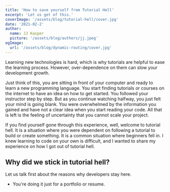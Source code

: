 ```yaml
---
title: 'How to save yourself from Tutorial Hell'
excerpt: 'Let us get of this.'
coverImage: '/assets/blog/tutorial-hell/cover.jpg'
date: '2021-02-2'
author:
  name: JJ Kasper
  picture: '/assets/blog/authors/jj.jpeg'
ogImage:
  url: '/assets/blog/dynamic-routing/cover.jpg'
---
```


Learning new technologies is hard, which is why tutorials are helpful to ease the learning process. However, over-dependence on them can slow your development growth.

Just think of this, you are sitting in front of your computer and ready to learn a new programming language. You start finding tutorials or courses on the internet to have an idea on how to get started. You followed your instructor step by step. But as you continue watching halfway, you just felt your mind is going blank. You were overwhelmed by the information you gained and have not a clear idea when you start reading your code. All that is left is the feeling of uncertainty that you cannot scale your project.

If you find yourself gone through this experience, well, welcome to tutorial hell. It is a situation where you were dependent on following a tutorial to build or create something. It is a common situation where beginners fell in. I knew learning to code on your own is difficult, and I wanted to share my experience on how I got out of tutorial hell.

## Why did we stick in tutorial hell?

Let us talk first about the reasons why developers stay here.

- You're doing it just for a portfolio or resume.
